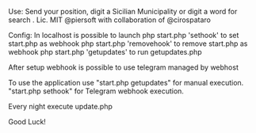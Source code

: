 
Use:
Send your position, digit a Sicilian Municipality or digit a word for search . 
Lic. MIT @piersoft with collaboration of @cirospataro

Config:
In localhost is possible to launch
php start.php 'sethook' to set start.php as webhook
php start.php 'removehook' to remove start.php as webhook
php start.php 'getupdates' to run getupdates.php

After setup webhook is possible to use telegram managed by webhost


To use the application use "start.php getupdates" for manual execution. "start.php sethook" for Telegram webhook execution.


Every night execute update.php

Good Luck!

